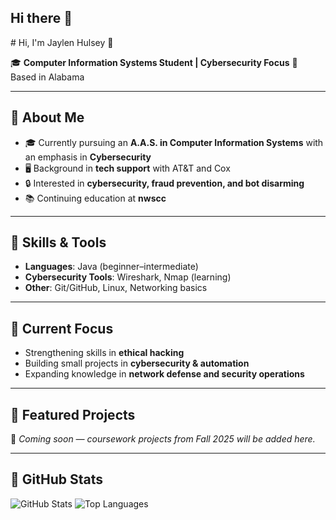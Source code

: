 ## Hi there 👋

<!--
**hulse001/hulse001** is a ✨ _special_ ✨ repository because its `README.md` (this file) appears on your GitHub profile.

Here are some ideas to get you started:

- 🔭 I’m currently working on ...
- 🌱 I’m currently learning ...
- 👯 I’m looking to collaborate on ...
- 🤔 I’m looking for help with ...
- 💬 Ask me about ...
- 📫 How to reach me: ...
- 😄 Pronouns: ...
- ⚡ Fun fact: ...
--># Hi, I'm Jaylen Hulsey 👋

🎓 **Computer Information Systems Student | Cybersecurity Focus**
📍 Based in Alabama

---

## 🔹 About Me
- 🎓 Currently pursuing an **A.A.S. in Computer Information Systems** with an emphasis in **Cybersecurity**
- 🖥️ Background in **tech support** with AT&T and Cox
- 🔒 Interested in **cybersecurity, fraud prevention, and bot disarming**
- 📚 Continuing education at **nwscc** 

---

## 🔹 Skills & Tools
- **Languages**: Java (beginner–intermediate)
- **Cybersecurity Tools**: Wireshark, Nmap (learning)
- **Other**: Git/GitHub, Linux, Networking basics

---

## 🔹 Current Focus
- Strengthening skills in **ethical hacking**
- Building small projects in **cybersecurity & automation**
- Expanding knowledge in **network defense and security operations**

---

## 🔹 Featured Projects
🚧 *Coming soon — coursework projects from Fall 2025 will be added here.*

---

## 🔹 GitHub Stats
![GitHub Stats](https://github-readme-stats.vercel.app/api?username=YOURUSERNAME&show_icons=true&theme=default)
![Top Languages](https://github-readme-stats.vercel.app/api/top-langs/?username=YOURUSERNAME&layout=compact)

